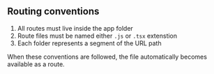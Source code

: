 ## Routing conventions

1. All routes must live inside the app folder  
2. Route files must be named either `.js` or `.tsx` extenstion  
3. Each folder represents a segment of the URL path  

When these conventions are followed, the file automatically becomes available as
a route.